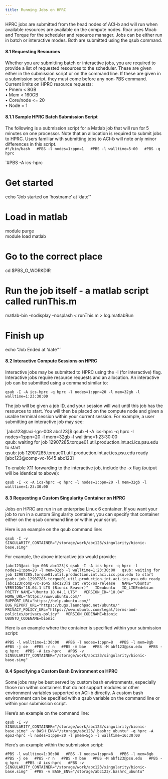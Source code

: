 ```yaml
---
title: Running Jobs on HPRC
---
```


HPRC jobs are submitted from the head nodes of ACI-b and will run when available resources are available on the compute nodes. Roar uses Moab and Torque for the scheduler and resource manager. Jobs can be either run in batch or interactive modes. Both are submitted using the qsub command.

  

#### 8.1 Requesting Resources

Whether you are submitting batch or interactive jobs, you are required to provide a list of requested resources to the scheduler. These are given either in the submission script or on the command line. If these are given in a submission script, they must come before any non-PBS command. Current limits on HPRC resource requests:  
• Pmem < 8GB  
• Mem < 160GB  
• Core/node <= 20  
• Node = 1

  

#### 8.1.1 Sample HPRC Batch Submission Script

The following is a submission script for a Matlab job that will run for 5 minutes on one processor. Note that an allocation is required to submit jobs to HPRC. Users familiar with submitting jobs to ACI-b will note only minor differences in this script.  
`#!/bin/bash  
#PBS -l nodes=1:ppn=1  
#PBS -l walltime=5:00  
#PBS -q hprc`

`#PBS -A ics-hprc  
# Get started  
echo "Job started on ‘hostname‘ at ‘date‘"  
# Load in matlab  
module purge  
module load matlab  
# Go to the correct place  
cd $PBS_O_WORKDIR  
# Run the job itself - a matlab script called runThis.m  
matlab-bin -nodisplay -nosplash < runThis.m > log.matlabRun  
# Finish up  
echo "Job Ended at ‘date‘"`

  

#### 8.2 Interactive Compute Sessions on HPRC

Interactive jobs may be submitted to HPRC using the -I (for interactive) flag. Interactive jobs require resource requests and an allocation. An interactive job can be submitted using a command similar to:

`qsub -I -A ics-hprc -q hprc -l nodes=1:ppn=20 -l mem=32gb -l walltime=1:23:30:00`

The job will be given a job ID, and your session will wait until this job has the resources to start. You will then be placed on the compute node and given a usable terminal session within your current session. For example, a user submitting an interactive job may see:

`[abc123@aci-lgn-008 abc123]$ qsub -I -A ics-hprc -q hprc -l nodes=1:ppn=20 -l mem=32gb -l walltime=1:23:30:00  
qsub: waiting for job 12907285.torque01.util.production.int.aci.ics.psu.edu to start  
qsub: job 12907285.torque01.util.production.int.aci.ics.psu.edu ready  
[abc123@comp-vc-1645 abc123]

To enable X11 forwarding to the interactive job, include the -x flag (output will be identical to above):

`qsub -I -x -A ics-hprc -q hprc -l nodes=1:ppn=20 -l mem=32gb -l walltime=1:23:30:00`

  

#### 8.3 Requesting a Custom Singularity Container on HPRC

Jobs on HPRC are run in an enterprise Linux 6 container. If you want your job to run in a custom Singularity container, you can specify that container either on the qsub command line or within your script.

Here is an example on the qsub command line:

`qsub -I -v SINGULARITY_CONTAINER="/storage/work/abc123/singularity/bionic-base.simg"`

For example, the above interactive job would provide:

`[abc123@aci-lgn-008 abc123]$ qsub -I -A ics-hprc -q hprc -l nodes=1:ppn=20 -l mem=32gb -l walltime=1:23:30:00  
qsub: waiting for job 12907285.torque01.util.production.int.aci.ics.psu.edu to start  
qsub: job 12907285.torque01.util.production.int.aci.ics.psu.edu ready  
[abc123@comp-vc-1645 abc123]$ cat /etc/os-release  
NAME="Ubuntu"  
VERSION="18.04.1 LTS (Bionic Beaver)"  
ID=ubuntu  
ID_LIKE=debian  
PRETTY_NAME="Ubuntu 18.04.1 LTS"  
VERSION_ID="18.04"  
HOME_URL="https://www.ubuntu.com/"  
SUPPORT_URL="https://help.ubuntu.com/"  
BUG_REPORT_URL="https://bugs.launchpad.net/ubuntu/"  
PRIVACY_POLICY_URL="https://www.ubuntu.com/legal/terms-and-policies/privacy-policy"  
VERSION_CODENAME=bionic  
UBUNTU_CODENAME=bionic`

Here is an example where the container is specified within your submission script:

`#PBS -l walltime=1:30:00  
#PBS -l nodes=1:ppn=8  
#PBS -l mem=8gb  
#PBS -j oe  
#PBS -r n  
#PBS -m bae  
#PBS -M abf123@psu.edu  
#PBS -q hprc  
#PBS -A ics-hprc  
#PBS -v SINGULARITY_CONTAINER="/storage/work/abc123/singularity/bionic-base.simg"`

  

#### 8.4 Specifying a Custom Bash Environment on HPRC

Some jobs may be best served by custom bash environments, especially those run within containers that do not support modules or other environment variables supported on ACI-b directly. A custom bash environment can be specified with a qsub variable on the command line or within your submission script.

Here’s an example on the command line:

`qsub -I -v SINGULARITY_CONTAINER="/storage/work/abc123/singularity/bionic-base.simg" -v BASH_ENV="/storage/abc123/.bashrc_ubuntu" -q hprc -A epo2-hprc -l nodes=1:ppn=20 -l pmem=5gb -l walltime=16:30:00`

Here’s an example within the submission script:

`#PBS -l walltime=1:30:00  
#PBS -l nodes=1:ppn=8  
#PBS -l mem=8gb  
#PBS -j oe  
#PBS -r n  
#PBS -m bae  
#PBS -M abf123@psu.edu  
#PBS -q hprc  
#PBS -A ics-hprc  
#PBS -v SINGULARITY_CONTAINER="/storage/work/abc123/singularity/bionic-base.simg"  
#PBS -v BASH_ENV="/storage/abc123/.bashrc_ubuntu"`

